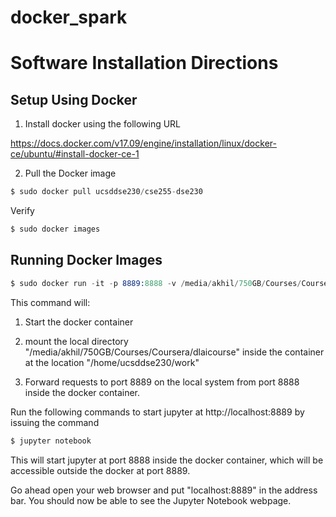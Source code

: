 # docker_spark

# Software Installation Directions #

## Setup Using Docker ##

1. Install docker using the following URL

https://docs.docker.com/v17.09/engine/installation/linux/docker-ce/ubuntu/#install-docker-ce-1

2. Pull the Docker image

```s
$ sudo docker pull ucsddse230/cse255-dse230
```

Verify

```s
$ sudo docker images
```

## Running Docker Images ##

```s
$ sudo docker run -it -p 8889:8888 -v /media/akhil/750GB/Courses/Coursera/dlaicourse:/home/ucsddse230/work ucsddse230/cse255-dse230 /bin/bash
```

This command will:

1. Start the docker container

2. mount the local directory "/media/akhil/750GB/Courses/Coursera/dlaicourse" inside the container at the location "/home/ucsddse230/work"

3. Forward requests to port 8889 on the local system from port 8888 inside the docker container.

Run the following commands to start jupyter at http://localhost:8889 by issuing the command

```s
$ jupyter notebook
```
This will start jupyter at port 8888 inside the docker container, which will be accessible outside the docker at port 8889.

Go ahead open your web browser and put "localhost:8889" in the address bar. You should now be able to see the Jupyter Notebook webpage.
